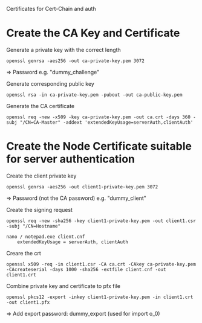 Certificates for Cert-Chain and auth

Create the CA Key and Certificate
========================================

Generate a private key with the correct length

`openssl genrsa -aes256 -out ca-private-key.pem 3072`
	
=> Password e.g. "dummy_challenge"

Generate corresponding public key

`openssl rsa -in ca-private-key.pem -pubout -out ca-public-key.pem`

Generate the CA certificate

`openssl req -new -x509 -key ca-private-key.pem -out ca.crt -days 360 -subj "/CN=CA-Master" -addext 'extendedKeyUsage=serverAuth,clientAuth'`


Create the Node Certificate suitable for server authentication
========================================

Create the client private key

`openssl genrsa -aes256 -out client1-private-key.pem 3072`
	
=> Password (not the CA password) e.g. "dummy_client"

Create the signing request

`openssl req -new -sha256 -key client1-private-key.pem -out client1.csr -subj "/CN=Hostname"`


```
nano / notepad.exe client.cnf
	extendedKeyUsage = serverAuth, clientAuth
```

Creare the crt

`openssl x509 -req -in client1.csr -CA ca.crt -CAkey ca-private-key.pem -CAcreateserial -days 1000 -sha256 -extfile client.cnf -out client1.crt`

Combine private key and certificate to pfx file

`openssl pkcs12 -export -inkey client1-private-key.pem -in client1.crt -out client1.pfx`
	
=> Add export password: dummy_export (used for import o_0)
